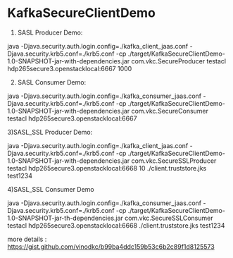 # KafkaSecureClientDemo

1) SASL Producer Demo:

java -Djava.security.auth.login.config=./kafka_client_jaas.conf -Djava.security.krb5.conf=./krb5.conf -cp ./target/KafkaSecureClientDemo-1.0-SNAPSHOT-jar-with-dependencies.jar com.vkc.SecureProducer  testacl hdp265secure3.openstacklocal:6667 1000

2) SASL Consumer Demo:

java -Djava.security.auth.login.config=./kafka_consumer_jaas.conf -Djava.security.krb5.conf=./krb5.conf -cp ./target/KafkaSecureClientDemo-1.0-SNAPSHOT-jar-with-dependencies.jar com.vkc.SecureConsumer  testacl hdp265secure3.openstacklocal:6667


3)SASL_SSL Producer Demo:

java -Djava.security.auth.login.config=./kafka_client_jaas.conf -Djava.security.krb5.conf=./krb5.conf -cp ./target/KafkaSecureClientDemo-1.0-SNAPSHOT-jar-with-dependencies.jar com.vkc.SecureSSLProducer  testacl hdp265secure3.openstacklocal:6668 10 ./client.truststore.jks test1234

4)SASL_SSL Consumer Demo

java -Djava.security.auth.login.config=./kafka_consumer_jaas.conf -Djava.security.krb5.conf=./krb5.conf -cp ./target/KafkaSecureClientDemo-1.0-SNAPSHOT-jar-th-dependencies.jar com.vkc.SecureSSLConsumer  testacl hdp265secure3.openstacklocal:6668  ./client.truststore.jks test1234


more details : https://gist.github.com/vinodkc/b99ba4ddc159b53c6b2c89f1d8125573
